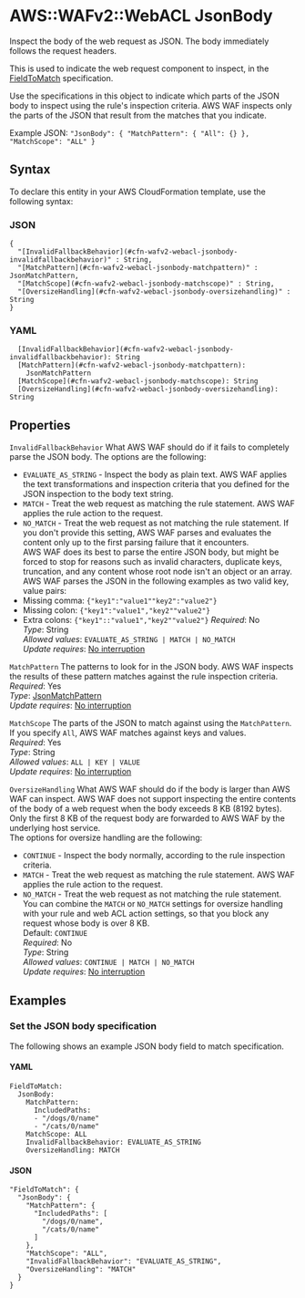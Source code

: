 # AWS::WAFv2::WebACL JsonBody<a name="aws-properties-wafv2-webacl-jsonbody"></a>

Inspect the body of the web request as JSON\. The body immediately follows the request headers\.

This is used to indicate the web request component to inspect, in the [FieldToMatch](https://docs.aws.amazon.com/AWSCloudFormation/latest/UserGuide/aws-properties-wafv2-rulegroup-xssmatchstatement.html#cfn-wafv2-rulegroup-xssmatchstatement-fieldtomatch) specification\.

Use the specifications in this object to indicate which parts of the JSON body to inspect using the rule's inspection criteria\. AWS WAF inspects only the parts of the JSON that result from the matches that you indicate\.

Example JSON: `"JsonBody": { "MatchPattern": { "All": {} }, "MatchScope": "ALL" }`

## Syntax<a name="aws-properties-wafv2-webacl-jsonbody-syntax"></a>

To declare this entity in your AWS CloudFormation template, use the following syntax:

### JSON<a name="aws-properties-wafv2-webacl-jsonbody-syntax.json"></a>

```
{
  "[InvalidFallbackBehavior](#cfn-wafv2-webacl-jsonbody-invalidfallbackbehavior)" : String,
  "[MatchPattern](#cfn-wafv2-webacl-jsonbody-matchpattern)" : JsonMatchPattern,
  "[MatchScope](#cfn-wafv2-webacl-jsonbody-matchscope)" : String,
  "[OversizeHandling](#cfn-wafv2-webacl-jsonbody-oversizehandling)" : String
}
```

### YAML<a name="aws-properties-wafv2-webacl-jsonbody-syntax.yaml"></a>

```
  [InvalidFallbackBehavior](#cfn-wafv2-webacl-jsonbody-invalidfallbackbehavior): String
  [MatchPattern](#cfn-wafv2-webacl-jsonbody-matchpattern):
    JsonMatchPattern
  [MatchScope](#cfn-wafv2-webacl-jsonbody-matchscope): String
  [OversizeHandling](#cfn-wafv2-webacl-jsonbody-oversizehandling): String
```

## Properties<a name="aws-properties-wafv2-webacl-jsonbody-properties"></a>

`InvalidFallbackBehavior` <a name="cfn-wafv2-webacl-jsonbody-invalidfallbackbehavior"></a>
What AWS WAF should do if it fails to completely parse the JSON body\. The options are the following:

- `EVALUATE_AS_STRING` \- Inspect the body as plain text\. AWS WAF applies the text transformations and inspection criteria that you defined for the JSON inspection to the body text string\.
- `MATCH` \- Treat the web request as matching the rule statement\. AWS WAF applies the rule action to the request\.
- `NO_MATCH` \- Treat the web request as not matching the rule statement\.
  If you don't provide this setting, AWS WAF parses and evaluates the content only up to the first parsing failure that it encounters\.  
   AWS WAF does its best to parse the entire JSON body, but might be forced to stop for reasons such as invalid characters, duplicate keys, truncation, and any content whose root node isn't an object or an array\.  
   AWS WAF parses the JSON in the following examples as two valid key, value pairs:
- Missing comma: `{"key1":"value1""key2":"value2"}`
- Missing colon: `{"key1":"value1","key2""value2"}`
- Extra colons: `{"key1"::"value1","key2""value2"}`
  _Required_: No  
  _Type_: String  
  _Allowed values_: `EVALUATE_AS_STRING | MATCH | NO_MATCH`  
  _Update requires_: [No interruption](https://docs.aws.amazon.com/AWSCloudFormation/latest/UserGuide/using-cfn-updating-stacks-update-behaviors.html#update-no-interrupt)

`MatchPattern` <a name="cfn-wafv2-webacl-jsonbody-matchpattern"></a>
The patterns to look for in the JSON body\. AWS WAF inspects the results of these pattern matches against the rule inspection criteria\.  
_Required_: Yes  
_Type_: [JsonMatchPattern](aws-properties-wafv2-webacl-jsonmatchpattern.md)  
_Update requires_: [No interruption](https://docs.aws.amazon.com/AWSCloudFormation/latest/UserGuide/using-cfn-updating-stacks-update-behaviors.html#update-no-interrupt)

`MatchScope` <a name="cfn-wafv2-webacl-jsonbody-matchscope"></a>
The parts of the JSON to match against using the `MatchPattern`\. If you specify `All`, AWS WAF matches against keys and values\.  
_Required_: Yes  
_Type_: String  
_Allowed values_: `ALL | KEY | VALUE`  
_Update requires_: [No interruption](https://docs.aws.amazon.com/AWSCloudFormation/latest/UserGuide/using-cfn-updating-stacks-update-behaviors.html#update-no-interrupt)

`OversizeHandling` <a name="cfn-wafv2-webacl-jsonbody-oversizehandling"></a>
What AWS WAF should do if the body is larger than AWS WAF can inspect\. AWS WAF does not support inspecting the entire contents of the body of a web request when the body exceeds 8 KB \(8192 bytes\)\. Only the first 8 KB of the request body are forwarded to AWS WAF by the underlying host service\.  
The options for oversize handling are the following:

- `CONTINUE` \- Inspect the body normally, according to the rule inspection criteria\.
- `MATCH` \- Treat the web request as matching the rule statement\. AWS WAF applies the rule action to the request\.
- `NO_MATCH` \- Treat the web request as not matching the rule statement\.
  You can combine the `MATCH` or `NO_MATCH` settings for oversize handling with your rule and web ACL action settings, so that you block any request whose body is over 8 KB\.  
  Default: `CONTINUE`  
  _Required_: No  
  _Type_: String  
  _Allowed values_: `CONTINUE | MATCH | NO_MATCH`  
  _Update requires_: [No interruption](https://docs.aws.amazon.com/AWSCloudFormation/latest/UserGuide/using-cfn-updating-stacks-update-behaviors.html#update-no-interrupt)

## Examples<a name="aws-properties-wafv2-webacl-jsonbody--examples"></a>

### Set the JSON body specification<a name="aws-properties-wafv2-webacl-jsonbody--examples--Set_the_JSON_body_specification_"></a>

The following shows an example JSON body field to match specification\.

#### YAML<a name="aws-properties-wafv2-webacl-jsonbody--examples--Set_the_JSON_body_specification_--yaml"></a>

```
FieldToMatch:
  JsonBody:
    MatchPattern:
      IncludedPaths:
      - "/dogs/0/name"
      - "/cats/0/name"
    MatchScope: ALL
    InvalidFallbackBehavior: EVALUATE_AS_STRING
    OversizeHandling: MATCH
```

#### JSON<a name="aws-properties-wafv2-webacl-jsonbody--examples--Set_the_JSON_body_specification_--json"></a>

```
"FieldToMatch": {
  "JsonBody": {
    "MatchPattern": {
      "IncludedPaths": [
        "/dogs/0/name",
        "/cats/0/name"
      ]
    },
    "MatchScope": "ALL",
    "InvalidFallbackBehavior": "EVALUATE_AS_STRING",
    "OversizeHandling": "MATCH"
  }
}
```
